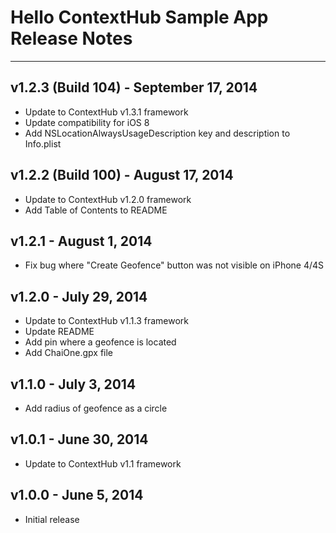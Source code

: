# Hello ContextHub Sample App Release Notes
---

## v1.2.3 (Build 104) - September 17, 2014
- Update to ContextHub v1.3.1 framework
- Update compatibility for iOS 8 
- Add NSLocationAlwaysUsageDescription key and description to Info.plist

## v1.2.2 (Build 100) - August 17, 2014
- Update to ContextHub v1.2.0 framework
- Add Table of Contents to README

## v1.2.1 - August 1, 2014
- Fix bug where "Create Geofence" button was not visible on iPhone 4/4S

## v1.2.0 - July 29, 2014
- Update to ContextHub v1.1.3 framework
- Update README
- Add pin where a geofence is located
- Add ChaiOne.gpx file

## v1.1.0 - July 3, 2014
- Add radius of geofence as a circle

## v1.0.1 - June 30, 2014
- Update to ContextHub v1.1 framework

## v1.0.0 - June 5, 2014
- Initial release